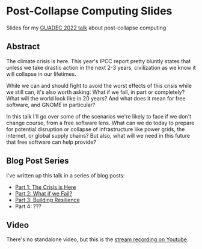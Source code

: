# Post-Collapse Computing Slides
Slides for my [GUADEC 2022 talk](https://events.gnome.org/event/77/contributions/283) about post-collapse computing

## Abstract
The climate crisis is here. This year's IPCC report pretty bluntly states that unless we take drastic action in the next 2-3 years, civilization as we know it will collapse in our lifetimes.

While we can and should fight to avoid the worst effects of this crisis while we still can, it's also worth asking: What if we fail, in part or completely? What will the world look like in 20 years? And what does it mean for free software, and GNOME in particular?

In this talk I'll go over some of the scenarios we're likely to face if we don't change course, from a free software lens. What can we do today to prepare for potential disruption or collapse of infrastructure like power grids, the internet, or global supply chains? But also, what will we need in this future that free software can help provide?

## Blog Post Series
I've written up this talk in a series of blog posts:

- [Part 1: The Crisis is Here](https://blogs.gnome.org/tbernard/2022/08/24/post-collapse-computing-1)
- [Part 2: What if we Fail?](https://blogs.gnome.org/tbernard/2022/10/10/post-collapse-computing-2)
- [Part 3: Building Resilience](https://blogs.gnome.org/tbernard/2022/10/22/post-collapse-computing-3)
- Part 4: ???

## Video
There's no standalone video, but this is the [stream recording on Youtube](https://youtu.be/KRpzzI_FSoU?t=16358).

